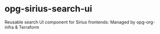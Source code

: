 # opg-sirius-search-ui
Reusable search UI component for Sirius frontends: Managed by opg-org-infra &amp; Terraform
